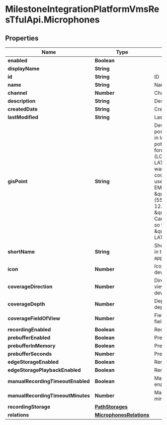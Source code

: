 # MilestoneIntegrationPlatformVmsResTfulApi.Microphones

## Properties
Name | Type | Description | Notes
------------ | ------------- | ------------- | -------------
**enabled** | **Boolean** |  | [optional] 
**displayName** | **String** |  | [optional] 
**id** | **String** | ID | [optional] 
**name** | **String** | Name | [optional] 
**channel** | **Number** | Channel | [optional] 
**description** | **String** | Description | [optional] 
**createdDate** | **String** | Created date | [optional] 
**lastModified** | **String** | Last modified | [optional] 
**gisPoint** | **String** | Device position. Device position. Position of device in longitude, latitude and potentially altitude.  The format is \&quot;POINT (LONGITUDE LATITUDE)\&quot; and if you want to clear the coordinates, the value to use is \&quot;POINT EMPTY\&quot;.  Examples: \&quot;POINT (55.656932878513 12.3763545558449)\&quot; \&quot;POINT EMPTY\&quot;   Can also include altitude, if so the format is \&quot;POINT (LONGITUDE LATITUDE ALTITUDE)\&quot;  | [optional] 
**shortName** | **String** | Short name. Used as name in the user interface where appropriate. | [optional] 
**icon** | **Number** | Icon identifier. The relevant device icon to show. | [optional] 
**coverageDirection** | **Number** | Direction. Indicate the viewing direction of the device. | [optional] 
**coverageDepth** | **Number** | Depth. Indicate the viewing depth of the device. | [optional] 
**coverageFieldOfView** | **Number** | Field of view. Indicate the field of view of the device. | [optional] 
**recordingEnabled** | **Boolean** | Recording enabled | [optional] 
**prebufferEnabled** | **Boolean** | Prebuffer enabled | [optional] 
**prebufferInMemory** | **Boolean** | Prebuffer in memory | [optional] 
**prebufferSeconds** | **Number** | Prebuffer seconds | [optional] 
**edgeStorageEnabled** | **Boolean** | Remote recording enabled | [optional] 
**edgeStoragePlaybackEnabled** | **Boolean** | Remote recording playback | [optional] 
**manualRecordingTimeoutEnabled** | **Boolean** | Manual recording timeout enabled | [optional] 
**manualRecordingTimeoutMinutes** | **Number** | Manual recording timeout in minutes | [optional] 
**recordingStorage** | [**PathStorages**](PathStorages.md) |  | [optional] 
**relations** | [**MicrophonesRelations**](MicrophonesRelations.md) |  | [optional] 
